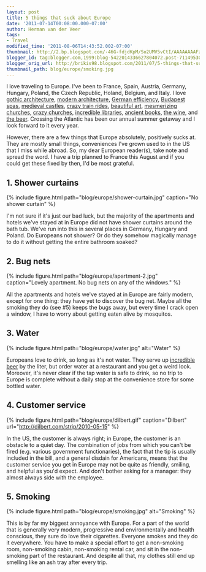 ```yaml
---
layout: post
title: 5 things that suck about Europe
date: '2011-07-14T00:08:00.000-07:00'
author: Herman van der Veer
tags:
- Travel
modified_time: '2011-08-06T14:43:52.002-07:00'
thumbnail: http://2.bp.blogspot.com/-46G-fdjdKpM/So2UMV5vCtI/AAAAAAAAFzo/IXF2_1arbsU/s72-c/IMG_4682.JPG
blogger_id: tag:blogger.com,1999:blog-5422014336627804072.post-7114953026266263051
blogger_orig_url: http://brikis98.blogspot.com/2011/07/5-things-that-suck-about-europe.html
thumbnail_path: blog/europe/smoking.jpg
---
```


I love traveling to Europe. I've been to France, Spain, Austria, Germany, 
Hungary, Poland, the Czech Republic, Holand, Belgium, and Italy. I love [gothic 
architecture](https://picasaweb.google.com/brikis98/Munich#5214048698626993618), 
[modern 
architecture](https://picasaweb.google.com/brikis98/GermanyTrip09WalkingAroundBerlin#5372103611519866754), 
[German 
efficiency](https://picasaweb.google.com/brikis98/GermanyTrip09ReichstagJewishMuseumCheckpointCharlieGemaldegalerie#5372108808320672002), 
[Budapest 
spas](https://picasaweb.google.com/brikis98/Budapest#5493280498869470354), 
[medieval 
castles](https://picasaweb.google.com/brikis98/GermanyTrip09BurgEltzAndBurgRheinfels#5372115553185975858), 
[crazy train 
rides](https://picasaweb.google.com/brikis98/Budapest#5493280850723399970), 
[beautiful 
art](https://picasaweb.google.com/brikis98/GermanyTrip09ReichstagJewishMuseumCheckpointCharlieGemaldegalerie#5372110140335401810), 
[mesmerizing 
churches](https://picasaweb.google.com/brikis98/Krakow#5493621923400853458), 
[crazy 
churches](https://picasaweb.google.com/brikis98/KutnaHora#5214064675905340578), 
[incredible 
libraries](https://picasaweb.google.com/brikis98/PragueTheCastleQuarter#5214061635068493714), 
[ancient 
books](https://picasaweb.google.com/brikis98/GermanyTrip09BerlinerDomAndGermanyHistoryMuseum#5372108308249991346), 
[the 
wine](https://picasaweb.google.com/brikis98/GermanyTrip09BurgEltzAndBurgRheinfels#5372116156604419602), 
and [the 
beer](https://picasaweb.google.com/brikis98/MunichFoodDrink#5214051829658153026). 
Crossing the Atlantic has been our annual summer getaway and I look forward to 
it every year. 

However, there are a few things that Europe 
absolutely, positively sucks at. They are mostly small things, conveniences 
I've grown used to in the US that I miss while abroad. So, my dear European 
reader(s), take note and spread the word. I have a trip planned to France this 
August and if you could get these fixed by then, I'd be most grateful. 

## 1. Shower curtains 

{% include figure.html path="blog/europe/shower-curtain.jpg" caption="No shower curtain" %}

I'm not sure if it's just our bad luck, but the majority  of the apartments and 
hotels we've stayed at in Europe did not have  shower curtains around the bath 
tub. We've run into this in several  places in Germany, Hungary and Poland. 
Do Europeans not shower? Or do they somehow magically manage to do it without 
getting the entire bathroom soaked? 

## 2. Bug nets 

{% include figure.html path="blog/europe/apartment-2.jpg" caption="Lovely apartment. No bug nets on any of the windows." %}

All the apartments and hotels we've 
stayed at in Europe are fairly modern, except for one thing: they have yet to 
discover the bug net. Maybe all the smoking they do (see #5) keeps the bugs 
away, but every time I crack open a window, I have to worry about getting 
eaten alive by mosquitos. 

## 3. Water 

{% include figure.html path="blog/europe/water.jpg" alt="Water" %}

Europeans love to drink, so long as it's not water. They serve up [incredible 
beer](https://picasaweb.google.com/brikis98/MunichFoodDrink#5214051885492727906) 
by the liter, but order water at a restaurant and you get a weird look. 
Moreover, it's never clear if the tap water is safe to drink, so no trip to 
Europe is complete without a daily stop at the convenience store for some 
bottled water. 

## 4. Customer service 

{% include figure.html path="blog/europe/dilbert.gif" caption="Dilbert" url="http://dilbert.com/strip/2010-05-15" %}

In the US, the customer is always right; in 
Europe, the customer is an obstacle to a quiet day. The combination of jobs 
from which you can't be fired (e.g. various government functionaries), the 
fact that the tip is usually included in the bill, and a general disdain for 
Americans, means that the customer service you get in Europe may not be quite 
as friendly, smiling, and helpful as you'd expect. And don't bother asking for 
a manager: they almost always side with the employee. 

## 5. Smoking

{% include figure.html path="blog/europe/smoking.jpg" alt="Smoking" %}


This is by far my biggest annoyance with 
Europe. For a part of the world that is generally very modern, progressive and 
environmentally and health conscious, they sure do love their cigarettes. 
Everyone smokes and they do it everywhere. You have to make a special effort 
to get a non-smoking room, non-smoking cabin, non-smoking rental car, and sit 
in the non-smoking part of the restaurant. And despite all that, my clothes 
still end up smelling like an ash tray after every trip.

